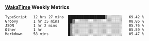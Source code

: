 ### [WakaTime](https://wakatime.com) Weekly Metrics

<!--START_SECTION:waka-->
```text
TypeScript   12 hrs 27 mins  █████████████████▒░░░░░░░   69.42 % 
Groovy       1 hr 35 mins    ██▒░░░░░░░░░░░░░░░░░░░░░░   08.86 % 
JSON         1 hr 2 mins     █▒░░░░░░░░░░░░░░░░░░░░░░░   05.76 % 
Other        1 hr            █▒░░░░░░░░░░░░░░░░░░░░░░░   05.59 % 
Markdown     58 mins         █▒░░░░░░░░░░░░░░░░░░░░░░░   05.47 % 
```
<!--END_SECTION:waka-->